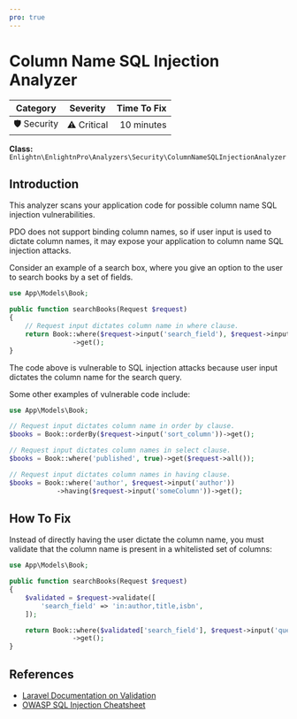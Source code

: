 ```yaml
---
pro: true
---
```


# Column Name SQL Injection Analyzer <Badge text="PRO" type="tip"/>

| Category       | Severity   | Time To Fix  |
| -------------  |:----------:| ------------:|
| 🛡️ Security    | ⚠️ Critical | 10 minutes   |

**Class:** `Enlightn\EnlightnPro\Analyzers\Security\ColumnNameSQLInjectionAnalyzer`

## Introduction

This analyzer scans your application code for possible column name SQL injection vulnerabilities.

PDO does not support binding column names, so if user input is used to dictate column names, it may expose your application to column name SQL injection attacks.

Consider an example of a search box, where you give an option to the user to search books by a set of fields.

```php
use App\Models\Book;

public function searchBooks(Request $request)
{
    // Request input dictates column name in where clause.
    return Book::where($request->input('search_field'), $request->input('query'))
                ->get();
}
```

The code above is vulnerable to SQL injection attacks because user input dictates the column name for the search query.

Some other examples of vulnerable code include:

```php
use App\Models\Book;

// Request input dictates column name in order by clause.
$books = Book::orderBy($request->input('sort_column'))->get();

// Request input dictates column names in select clause.
$books = Book::where('published', true)->get($request->all());

// Request input dictates column names in having clause.
$books = Book::where('author', $request->input('author'))
            ->having($request->input('someColumn'))->get();
```

## How To Fix

Instead of directly having the user dictate the column name, you must validate that the column name is present in a whitelisted set of columns:

```php
use App\Models\Book;

public function searchBooks(Request $request)
{
    $validated = $request->validate([
        'search_field' => 'in:author,title,isbn',
    ]);

    return Book::where($validated['search_field'], $request->input('query'))
                ->get();
}
```

## References

- [Laravel Documentation on Validation](https://laravel.com/docs/validation)
- [OWASP SQL Injection Cheatsheet](https://cheatsheetseries.owasp.org/cheatsheets/SQL_Injection_Prevention_Cheat_Sheet.html)